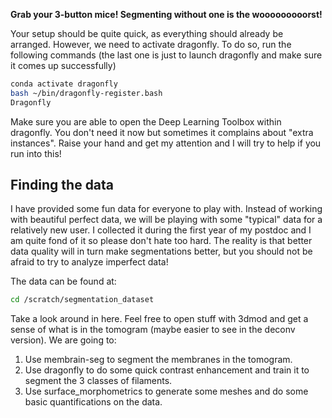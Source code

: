 **Grab your 3-button mice! Segmenting without one is the wooooooooorst!**

Your setup should be quite quick, as everything should already be arranged. However, we need to activate dragonfly. To do so, run the following commands (the last one is just to launch dragonfly and make sure it comes up successfully)

```bash
conda activate dragonfly
bash ~/bin/dragonfly-register.bash
Dragonfly
```

Make sure you are able to open the Deep Learning Toolbox within dragonfly. You don't need it now but sometimes it complains about "extra instances". Raise your hand and get my attention and I will try to help if you run into this!

## Finding the data
I have provided some fun data for everyone to play with. Instead of working with beautiful perfect data, we will be playing with some "typical" data for a relatively new user. I collected it during the first year of my postdoc and I am quite fond of it so please don't hate too hard. The reality is that better data quality will in turn make segmentations better, but you should not be afraid to try to analyze imperfect data!

The data can be found at:
```bash
cd /scratch/segmentation_dataset
```

Take a look around in here. Feel free to open stuff with 3dmod and get a sense of what is in the tomogram (maybe easier to see in the deconv version). We are going to:

1. Use membrain-seg to segment the membranes in the tomogram.
2. Use dragonfly to do some quick contrast enhancement and train it to segment the 3 classes of filaments.
3. Use surface_morphometrics to generate some meshes and do some basic quantifications on the data.

